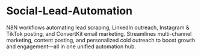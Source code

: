 # Social-Lead-Automation
N8N workflows automating lead scraping, LinkedIn outreach, Instagram &amp; TikTok posting, and ConvertKit email marketing. Streamlines multi-channel marketing, content posting, and personalized cold outreach to boost growth and engagement—all in one unified automation hub.
